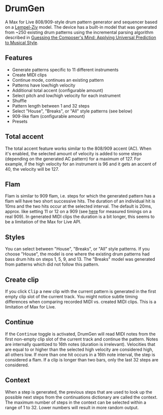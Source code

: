 # DrumGen

A Max for Live 808/909-style drum pattern generator and sequencer based on a [Lempel-Ziv](https://en.wikipedia.org/wiki/LZ77_and_LZ78) model. The device has a built-in model that was generated from ~250 existing drum patterns using the incremental parsing algorithm described in [Guessing the Composer's Mind: Applying Universal Prediction to Musical Style](http://articles.ircam.fr/textes/Assayag99a/index.pdf).

## Features

* Generate patterns specific to 11 different instruments
* Create MIDI clips
* Continue mode, continues an existing pattern 
* Patterns have low/high velocity 
* Additional total accent (configurable amount)
* Select pitch and low/high velocity for each instrument
* Shuffle
* Pattern length between 1 and 32 steps
* Select "House", "Breaks", or "All" style patterns (see below)
* 909-like flam (configurable amount)
* Presets

## Total accent

The total accent feature works similar to the 808/909 accent (AC). When it's enabled, the selected amount of velocity is added to some steps (depending on the generated AC pattern) for a maximum of 127. For example, if the high velocity for an instrument is 96 and it gets an accent of 40, the velocity will be 127.

## Flam

Flam is similar to 909 flam, i.e. steps for which the generated pattern has a flam will have two short successive hits. The duration of an individual hit is 10ms and the two hits occur at the selected interval. The default is 20ms, approx. like setting 11 or 12 on a 909 (see [here](http://www.e-licktronic.com/forum/viewtopic.php?f=25&t=1430) for measured timings on a real 909). In generated MIDI clips the duration is a bit longer, this seems to be a limitation of the Max for Live API.

## Styles

You can select between "House", "Breaks", or "All" style patterns. If you choose "House", the model is one where the existing drum patterns had bass drum hits on steps 1, 5, 9, and 13. The "Breaks" model was generated from patterns which did not follow this pattern.

## Create clip

If you click <kbd>Clip</kbd> a new clip with the current pattern is generated in the first empty clip slot of the current track. You might notice subtle timing differences when comparing recorded MIDI vs. created MIDI clips. This is a limitation of Max for Live.

## Continue

If the <kbd>Continue</kbd> toggle is activated, DrumGen will read MIDI notes from the first non-empty clip slot of the current track and continue the pattern. Notes are internally quantized to 16th notes (duration is irrelevant). Velocities that are equal to or higher than the selected high velocity are considered high, all others low. If more than one hit occurs in a 16th note interval, the step is considered a flam. If a clip is longer than two bars, only the last 32 steps are considered.

## Context

When a step is generated, the previous steps that are used to look up the possible next steps from the continuations dictionary are called the context. The maximum number of steps in the context can be selected within a range of 1 to 32. Lower numbers will result in more random output.
